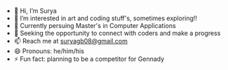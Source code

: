 - 👋 Hi, I’m Surya
- 👀 I’m interested in art and coding stuff's, sometimes exploring!!
- 🌱 Currently persuing Master's in Computer Applications
- 💞️ Seeking the opportunity to connect with coders and make a progress
- 📫 Reach me at suryagb08@gmail.com
- 😄 Pronouns: he/him/his
- ⚡ Fun fact: planning to be a competitor for Gennady

<!---
Surya-at-git/Surya-at-git is a ✨ special ✨ repository because its `README.md` (this file) appears on your GitHub profile.
You can click the Preview link to take a look at your changes.
--->
